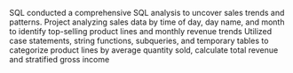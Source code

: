 SQL conducted a comprehensive SQL analysis to uncover sales trends and patterns. 
Project analyzing sales data by time of day, day name, and month to identify top-selling product lines and monthly revenue trends
Utilized case statements, string functions, subqueries, and temporary tables to categorize product lines by average quantity sold, calculate total revenue and stratified gross income 
